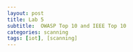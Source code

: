 ```yaml
---
layout: post
title: Lab 5
subtitle:  OWASP Top 10 and IEEE Top 10
categories: scanning
tags: [iot], [scanning] 
---
```

